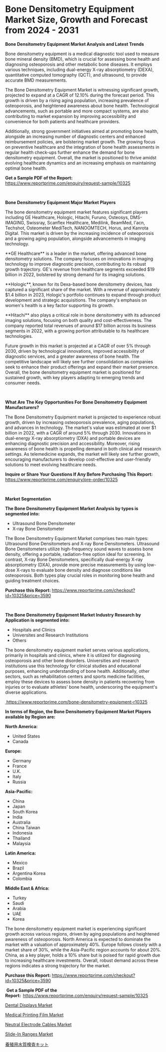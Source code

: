 <p><h1>Bone Densitometry Equipment Market Size, Growth and Forecast from 2024 - 2031</h1></p><p><strong>Bone Densitometry Equipment Market Analysis and Latest Trends</strong></p>
<p><p>Bone densitometry equipment is a medical diagnostic tool used to measure bone mineral density (BMD), which is crucial for assessing bone health and diagnosing osteoporosis and other metabolic bone diseases. It employs various techniques, including dual-energy X-ray absorptiometry (DEXA), quantitative computed tomography (QCT), and ultrasound, to provide accurate BMD measurements.</p><p>The Bone Densitometry Equipment Market is witnessing significant growth, projected to expand at a CAGR of 12.10% during the forecast period. This growth is driven by a rising aging population, increasing prevalence of osteoporosis, and heightened awareness about bone health. Technological advancements, such as portable and more compact systems, are also contributing to market expansion by improving accessibility and convenience for both patients and healthcare providers.</p><p>Additionally, strong government initiatives aimed at promoting bone health, alongside an increasing number of diagnostic centers and enhanced reimbursement policies, are bolstering market growth. The growing focus on preventive healthcare and the integration of bone health assessments in regular health check-ups further enhance the demand for bone densitometry equipment. Overall, the market is positioned to thrive amidst evolving healthcare dynamics and an increasing emphasis on maintaining optimal bone health.</p></p>
<p><strong>Get a Sample PDF of the Report:&nbsp;</strong> <a href="https://www.reportprime.com/enquiry/request-sample/10325">https://www.reportprime.com/enquiry/request-sample/10325</a></p>
<p>&nbsp;</p>
<p><strong>Bone Densitometry Equipment Major Market Players</strong></p>
<p><p>The bone densitometry equipment market features significant players including GE Healthcare, Hologic, Hitachi, Furuno, Osteosys, DMS-IMAGING, Swissray, Scanflex Healthcare, Medilink, BeamMed, l'acn, Techshot, Osteometer MediTech, NANOOMTECH, Horus, and Kanrota Digital. This market is driven by the increasing incidence of osteoporosis and a growing aging population, alongside advancements in imaging technology.</p><p>**GE Healthcare** is a leader in the market, offering advanced bone densitometry solutions. The company focuses on innovations in imaging technology to improve diagnostic precision, contributing to its robust growth trajectory. GE's revenue from healthcare segments exceeded $19 billion in 2022, bolstered by strong demand for its imaging solutions.</p><p>**Hologic**, known for its Dexa-based bone densitometry devices, has captured a significant share of the market. With a revenue of approximately $1.4 billion in 2023, Hologic's portfolio continues to expand through product development and strategic acquisitions. The company's emphasis on women's health is a key factor supporting its growth.</p><p>**Hitachi** also plays a critical role in bone densitometry with its advanced imaging solutions, focusing on both quality and cost-effectiveness. The company reported total revenues of around $17 billion across its business segments in 2022, with a growing portion attributable to its healthcare technologies.</p><p>Future growth in this market is projected at a CAGR of over 5% through 2030, driven by technological innovations, improved accessibility of diagnostic services, and a greater awareness of bone health. The competitive landscape will likely see further consolidation as companies seek to enhance their product offerings and expand their market presence. Overall, the bone densitometry equipment market is positioned for sustained growth, with key players adapting to emerging trends and consumer needs.</p></p>
<p>&nbsp;</p>
<p><strong>What Are The Key Opportunities For Bone Densitometry Equipment Manufacturers?</strong></p>
<p><p>The Bone Densitometry Equipment market is projected to experience robust growth, driven by increasing osteoporosis prevalence, aging populations, and advances in technology. The market's value was estimated at over $1 billion in 2022, with a CAGR of around 5% through 2030. Innovations in dual-energy X-ray absorptiometry (DXA) and portable devices are enhancing diagnostic precision and accessibility. Moreover, rising awareness of bone health is propelling demand in both clinical and research settings. As telemedicine expands, the market will likely see further growth, encouraging manufacturers to develop cost-effective and user-friendly solutions to meet evolving healthcare needs.</p></p>
<p><strong>Inquire or Share Your Questions If Any Before Purchasing This Report:</strong> <a href="https://www.reportprime.com/enquiry/pre-order/10325">https://www.reportprime.com/enquiry/pre-order/10325</a></p>
<p>&nbsp;</p>
<p><strong>Market Segmentation</strong></p>
<p><strong>The Bone Densitometry Equipment Market Analysis by types is segmented into:</strong></p>
<p><ul><li>Ultrasound Bone Densitometer</li><li>X-ray Bone Densitometer</li></ul></p>
<p><p>The Bone Densitometry Equipment Market comprises two main types: Ultrasound Bone Densitometers and X-ray Bone Densitometers. Ultrasound Bone Densitometers utilize high-frequency sound waves to assess bone density, offering a portable, radiation-free option ideal for screening. In contrast, X-ray Bone Densitometers, specifically dual-energy X-ray absorptiometry (DXA), provide more precise measurements by using low-dose X-rays to evaluate bone density and diagnose conditions like osteoporosis. Both types play crucial roles in monitoring bone health and guiding treatment choices.</p></p>
<p><strong>Purchase this Report:&nbsp;</strong><a href="https://www.reportprime.com/checkout?id=10325&price=3590">https://www.reportprime.com/checkout?id=10325&price=3590</a></p>
<p>&nbsp;</p>
<p><strong>The Bone Densitometry Equipment Market Industry Research by Application is segmented into:</strong></p>
<p><ul><li>Hospitals and Clinics</li><li>Universites and Research Institutions</li><li>Others</li></ul></p>
<p><p>The bone densitometry equipment market serves various applications, primarily in hospitals and clinics, where it is utilized for diagnosing osteoporosis and other bone disorders. Universities and research institutions use this technology for clinical studies and educational purposes, enhancing understanding of bone health. Additionally, other sectors, such as rehabilitation centers and sports medicine facilities, employ these devices to assess bone density in patients recovering from injuries or to evaluate athletes' bone health, underscoring the equipment's diverse applications.</p></p>
<p><a href="https://www.reportprime.com/bone-densitometry-equipment-r10325">&nbsp;https://www.reportprime.com/bone-densitometry-equipment-r10325</a></p>
<p><strong>In terms of Region, the Bone Densitometry Equipment Market Players available by Region are:</strong></p>
<p>
    <p> <strong> North America: </strong>
        <ul>
            <li>United States</li>
            <li>Canada</li>
        </ul>
        </p> 
    <p> <strong> Europe: </strong>
        <ul>
            <li>Germany</li>
            <li>France</li>
            <li>U.K.</li>
            <li>Italy</li>
            <li>Russia</li>
        </ul>
        </p> 
    <p> <strong> Asia-Pacific: </strong>
        <ul>
            <li>China</li>
            <li>Japan</li>
            <li>South Korea</li>
            <li>India</li>
            <li>Australia</li>
            <li>China Taiwan</li>
            <li>Indonesia</li>
            <li>Thailand</li>
            <li>Malaysia</li>
        </ul>
        </p> 
    <p> <strong> Latin America: </strong>
        <ul>
            <li>Mexico</li>
            <li>Brazil</li>
            <li>Argentina Korea</li>
            <li>Colombia</li>
        </ul>
        </p> 
    <p> <strong> Middle East & Africa: </strong>
        <ul>
            <li>Turkey</li>
            <li>Saudi</li>
            <li>Arabia</li>
            <li>UAE</li>
            <li>Korea</li>
        </ul>
    </p>
    </p>
<p><p>The bone densitometry equipment market is experiencing significant growth across various regions, driven by aging populations and heightened awareness of osteoporosis. North America is expected to dominate the market with a valuation of approximately 40%. Europe follows closely with a market share of 30%, while the Asia-Pacific region accounts for about 20%. China, as a key player, holds a 10% share but is poised for rapid growth due to increasing healthcare investments. Overall, robust demand across these regions indicates a strong trajectory for the market.</p></p>
<p><strong>Purchase this Report: </strong><a href="https://www.reportprime.com/checkout?id=10325&price=3590">https://www.reportprime.com/checkout?id=10325&price=3590</a></p>
<p>&nbsp;<strong>Get a Sample PDF of the Report:&nbsp;&nbsp;</strong><a href="https://www.reportprime.com/enquiry/request-sample/10325">https://www.reportprime.com/enquiry/request-sample/10325</a></p>
<p><strong></strong></p>
<p><p><a href="https://www.linkedin.com/pulse/unveiling-market-trends-global-dental-displays-growth-regional-qlcyf?trackingId=ZH48hYLPRPe85E3%2FtXT4LA%3D%3D">Dental Displays Market</a></p><p><a href="https://github.com/FosterFahey91/Market-Research-Report-List-1/blob/main/medical-printing-film-market.md">Medical Printing Film Market</a></p><p><a href="https://github.com/Rekhakhatun65/Market-Research-Report-List-1/blob/main/neutral-electrode-cables-market.md">Neutral Electrode Cables Market</a></p><p><a href="https://issuu.com/reportprime-2/docs/slide-in-ranges-market-size-2030.pp_da35a7063aecdf">Slide-In Ranges Market</a></p><p><a href="https://medium.com/@dm15982023/aquaculture-water-test-kit-market-%E3%81%AE%E3%82%B0%E3%83%AD%E3%83%BC%E3%83%90%E3%83%AB%E5%B8%82%E5%A0%B4%E6%A6%82%E8%A6%81%E3%81%AF-%E4%B8%96%E7%95%8C%E3%81%8A%E3%82%88%E3%81%B3%E4%B8%BB%E8%A6%81%E5%B8%82%E5%A0%B4%E3%81%AB%E3%81%8A%E3%81%91%E3%82%8B%E6%A5%AD%E7%95%8C%E3%81%AB%E5%BD%B1%E9%9F%BF%E3%82%92%E4%B8%8E%E3%81%88%E3%82%8B%E4%B8%BB%E8%A6%81%E3%81%AA%E3%83%88%E3%83%AC%E3%83%B3%E3%83%89%E3%81%AB%E3%81%A4%E3%81%84%E3%81%A6-%E7%8B%AC%E8%87%AA%E3%81%AE%E8%A6%96%E7%82%B9%E3%82%92%E6%8F%90%E4%BE%9B%E3%81%97%E3%81%BE%E3%81%99-1b268651dcb0">養殖用水質検査キット</a></p></p>